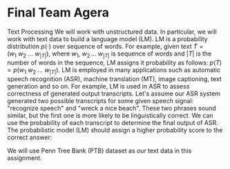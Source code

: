 # Final Team Agera


Text Processing
We will work with unstructured data. In particular, we will work with text data to build a language model (LM).
LM is a probability distribution $p(\cdot)$ over sequence of words. For example, given text $T=(w_1\ w_2\ \dots \ w_{|T|})$, where $w_1,\ w_2\, \dots \ w_{|T|}$ is sequence of words and $|T|$ is the number of words in the sequence, LM assigns it probability as follows: $p(T)=p(w_1\ w_2\ \dots \ w_{|T|})$.
LM is employed in many applications such as automatic speech recognition (ASR), machine translation (MT), image captioning, text generation and so on. For example, LM is used in ASR to assess correctness of generated output transcripts.
Let's assume our ASR system generated two possible transcripts for some given speech signal: "recognize speech" and "wreck a nice beach". These two phrases sound similar, but the first one is more likely to be linguistically correct. We can use the probability of each transcript to determine the final output of ASR. The probabilistic model (LM) should assign a higher probability score to the correct answer:

We will use Penn Tree Bank (PTB) dataset as our text data in this assignment.
